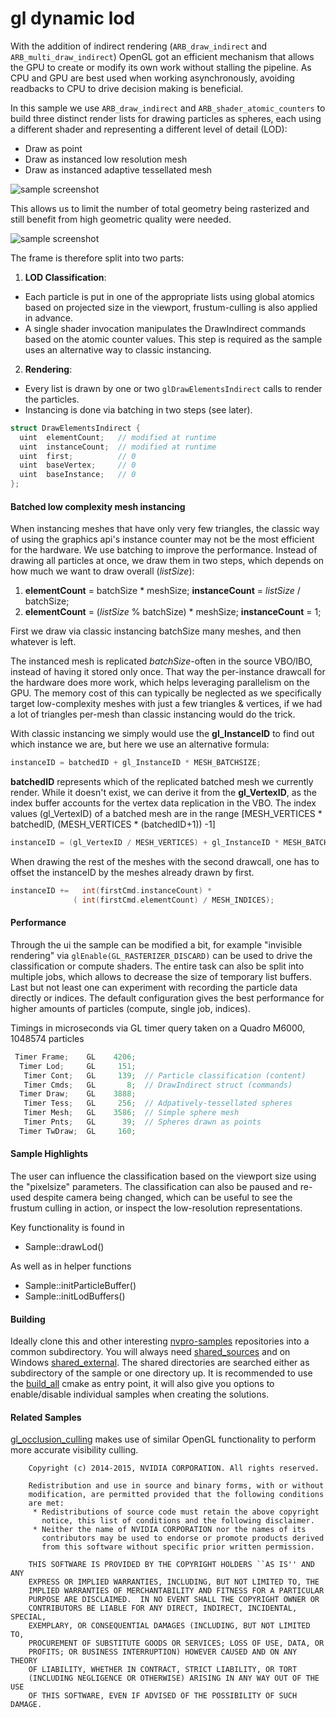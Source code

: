 # gl dynamic lod

With the addition of indirect rendering (```ARB_draw_indirect``` and ```ARB_multi_draw_indirect```) OpenGL got an efficient mechanism that allows the GPU to create or modify its own work without stalling the pipeline. As CPU and GPU are best used when working asynchronously, avoiding readbacks to CPU to drive decision making is beneficial.

In this sample we use ```ARB_draw_indirect``` and ```ARB_shader_atomic_counters``` to build three distinct render lists for drawing particles as spheres, each using a different shader and representing a different level of detail (LOD):

* Draw as point
* Draw as instanced low resolution mesh
* Draw as instanced adaptive tessellated mesh

![sample screenshot](https://github.com/nvpro-samples/gl_dynamic_lod/blob/master/doc/sample.jpg)

This allows us to limit the number of total geometry being rasterized and still benefit from high geometric quality were needed.

![sample screenshot](https://github.com/nvpro-samples/gl_dynamic_lod/blob/master/doc/wireframe.jpg)

The frame is therefore split into two parts:

1. **LOD Classification**:
 - Each particle is put in one of the appropriate lists using global atomics based on projected size in the viewport, frustum-culling is also applied in advance.
 - A single shader invocation manipulates the DrawIndirect commands based on the atomic counter values. This step is required as the sample uses an alternative way to classic instancing.
2. **Rendering**:
 - Every list is drawn by one or two ```glDrawElementsIndirect``` calls to render the particles. 
 - Instancing is done via batching in two steps (see later).

``` cpp
struct DrawElementsIndirect {
  uint  elementCount;   // modified at runtime
  uint  instanceCount;  // modified at runtime
  uint  first;          // 0
  uint  baseVertex;     // 0
  uint  baseInstance;   // 0
};
```

#### Batched low complexity mesh instancing

When instancing meshes that have only very few triangles, the classic way of using the graphics api's instance counter may not be the most efficient for the hardware. We use batching to improve the performance. Instead of drawing all particles at once, we draw them in two steps, which depends on how much we want to draw overall (*listSize*):

 1. **elementCount** = batchSize * meshSize; **instanceCount** = *listSize* / batchSize;
 2. **elementCount** = (*listSize* % batchSize) * meshSize; **instanceCount** = 1;

First we draw via classic instancing batchSize many meshes, and then whatever is left.

The instanced mesh is replicated *batchSize*-often in the source VBO/IBO, instead of having it stored only once. That way the per-instance drawcall for the hardware does more work, which helps leveraging parallelism on the GPU. The memory cost of this can typically be neglected as we specifically target low-complexity meshes with just a few triangles & vertices, if we had a lot of triangles per-mesh than classic instancing would do the trick.

With classic instancing we simply would use the **gl_InstanceID** to find out which instance we are, but here we use an alternative formula:

``` cpp
instanceID = batchedID + gl_InstanceID * MESH_BATCHSIZE;
```

**batchedID** represents which of the replicated batched mesh we currently render. While it doesn't exist, we can derive it from the **gl_VertexID**, as the index buffer accounts for the vertex data replication in the VBO. The index values (gl_VertexID) of a batched mesh are in the range [MESH_VERTICES * batchedID, (MESH_VERTICES * (batchedID+1)) -1]

``` cpp
instanceID = (gl_VertexID / MESH_VERTICES) + gl_InstanceID * MESH_BATCHSIZE;
```

When drawing the rest of the meshes with the second drawcall, one has to offset the instanceID by the meshes already drawn by first.

``` cpp
instanceID +=   int(firstCmd.instanceCount) * 
              ( int(firstCmd.elementCount) / MESH_INDICES); 
```

#### Performance

Through the ui the sample can be modified a bit, for example "invisible rendering" via ```glEnable(GL_RASTERIZER_DISCARD)``` can be used to drive the classification or compute shaders. The entire task can also be split into multiple jobs, which allows to decrease the size of temporary list buffers. Last but not least one can experiment with recording the particle data directly or indices. The default configuration gives the best performance for higher amounts of particles (compute, single job, indices).

Timings in microseconds via GL timer query taken on a Quadro M6000, 1048574 particles

``` cpp
 Timer Frame;    GL    4206;
  Timer Lod;     GL     151;
   Timer Cont;   GL     139;  // Particle classification (content)
   Timer Cmds;   GL       8;  // DrawIndirect struct (commands)
  Timer Draw;    GL    3888;
   Timer Tess;   GL     256;  // Adpatively-tessellated spheres
   Timer Mesh;   GL    3586;  // Simple sphere mesh
   Timer Pnts;   GL      39;  // Spheres drawn as points
  Timer TwDraw;  GL     160;
``` 

#### Sample Highlights

The user can influence the classification based on the viewport size using the "pixelsize" parameters. The classification can also be paused and re-used despite camera being changed, which can be useful to see the frustum culling in action, or inspect the low-resolution representations. 

Key functionality is found in

- Sample::drawLod()

As well as in helper functions

- Sample::initParticleBuffer()
- Sample::initLodBuffers()

#### Building
Ideally clone this and other interesting [nvpro-samples](https://github.com/nvpro-samples) repositories into a common subdirectory. You will always need [shared_sources](https://github.com/nvpro-samples/shared_sources) and on Windows [shared_external](https://github.com/nvpro-samples/shared_external). The shared directories are searched either as subdirectory of the sample or one directory up. It is recommended to use the [build_all](https://github.com/nvpro-samples/build_all) cmake as entry point, it will also give you options to enable/disable individual samples when creating the solutions.

#### Related Samples
[gl_occlusion_culling](https://github.com/nvpro-samples/gl_occlusion_culling) makes use of similar OpenGL functionality to perform more accurate visibility culling.

```
    Copyright (c) 2014-2015, NVIDIA CORPORATION. All rights reserved.

    Redistribution and use in source and binary forms, with or without
    modification, are permitted provided that the following conditions
    are met:
     * Redistributions of source code must retain the above copyright
       notice, this list of conditions and the following disclaimer.
     * Neither the name of NVIDIA CORPORATION nor the names of its
       contributors may be used to endorse or promote products derived
       from this software without specific prior written permission.

    THIS SOFTWARE IS PROVIDED BY THE COPYRIGHT HOLDERS ``AS IS'' AND ANY
    EXPRESS OR IMPLIED WARRANTIES, INCLUDING, BUT NOT LIMITED TO, THE
    IMPLIED WARRANTIES OF MERCHANTABILITY AND FITNESS FOR A PARTICULAR
    PURPOSE ARE DISCLAIMED.  IN NO EVENT SHALL THE COPYRIGHT OWNER OR
    CONTRIBUTORS BE LIABLE FOR ANY DIRECT, INDIRECT, INCIDENTAL, SPECIAL,
    EXEMPLARY, OR CONSEQUENTIAL DAMAGES (INCLUDING, BUT NOT LIMITED TO,
    PROCUREMENT OF SUBSTITUTE GOODS OR SERVICES; LOSS OF USE, DATA, OR
    PROFITS; OR BUSINESS INTERRUPTION) HOWEVER CAUSED AND ON ANY THEORY
    OF LIABILITY, WHETHER IN CONTRACT, STRICT LIABILITY, OR TORT
    (INCLUDING NEGLIGENCE OR OTHERWISE) ARISING IN ANY WAY OUT OF THE USE
    OF THIS SOFTWARE, EVEN IF ADVISED OF THE POSSIBILITY OF SUCH DAMAGE.
```

